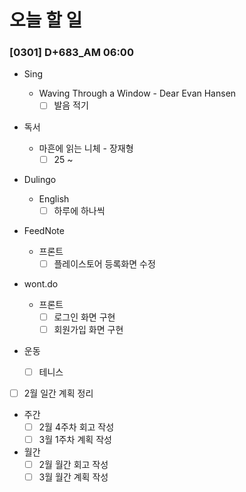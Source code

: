# 오늘 할 일

### [0301] D+683_AM 06:00

- Sing

  - Waving Through a Window - Dear Evan Hansen
    - [ ] 발음 적기
- 독서

  - 마흔에 읽는 니체 - 장재형
    - [ ] 25 ~
- Dulingo

  - English
    - [ ] 하루에 하나씩
- FeedNote

  - 프론트
    - [ ] 플레이스토어 등록화면 수정
- wont.do
  - 프론트
    - [ ] 로그인 화면 구현
    - [ ] 회원가입 화면 구현
- 운동
  - [ ] 테니스
- [ ] 2월 일간 계획 정리

- 주간
  - [ ] 2월 4주차 회고 작성
  - [ ] 3월 1주차 계획 작성
- 월간
  - [ ] 2월 월간 회고 작성
  - [ ] 3월 월간 계획 작성
